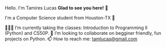 Hello. I'm Tamires Lucas
**Glad to see you here!** 🙂

I'm a Computer Science student from Houston-TX 🤠

👩🏼‍🎓 I’m currently taking the classes: Introduction to Programming II (Python) and CS50P.
💞️ I’m looking to collaborate on begginer friendly, fun projects on Python.
📫 How to reach me: tamlucas@gmail.com
